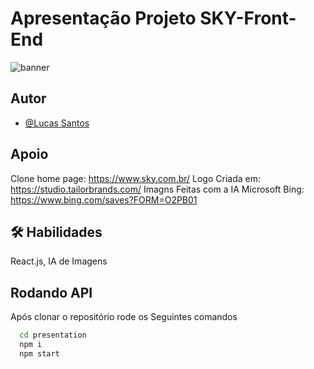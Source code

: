 # Apresentação Projeto SKY-Front-End
![banner](https://github.com/Lukas656/Presentation/assets/72577273/7e846896-c065-43c4-b9ba-468e8bb7c8a7)

## Autor
- [@Lucas Santos](https://github.com/Lukas656)

## Apoio
Clone home page: https://www.sky.com.br/
Logo Criada em: https://studio.tailorbrands.com/
Imagns Feitas com a IA Microsoft Bing:  https://www.bing.com/saves?FORM=O2PB01

## 🛠 Habilidades
React.js, IA de Imagens

## Rodando API

Após clonar o repositório rode os Seguintes comandos
```bash
  cd presentation
  npm i
  npm start
```
